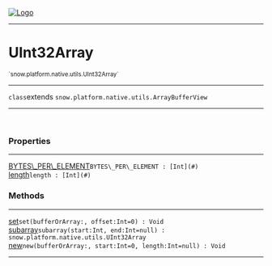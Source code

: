 
[![Logo](../../../../../images/logo.png)](../../../../../api/index.html)

---



<h1>UInt32Array</h1>
<small>`snow.platform.native.utils.UInt32Array`</small>



---

`class`extends <code><span>snow.platform.native.utils.ArrayBufferView</span></code>

---

&nbsp;
&nbsp;





<h3>Properties</h3> <hr/><span class="member apipage">
                <a name="BYTES_PER_ELEMENT"><a class="lift" href="#BYTES_PER_ELEMENT">BYTES\_PER\_ELEMENT</a></a><code class="signature apipage">BYTES\_PER\_ELEMENT : [Int](#)</code><br/></span>
            <span class="small_desc_flat"></span><span class="member apipage">
                <a name="length"><a class="lift" href="#length">length</a></a><code class="signature apipage">length : [Int](#)</code><br/></span>
            <span class="small_desc_flat"></span>



<h3>Methods</h3> <hr/><span class="method apipage">
            <a name="set"><a class="lift" href="#set">set</a></a><code class="signature apipage">set(bufferOrArray:<span></span>, offset:Int<span>=0</span>) : Void</code><br/><span class="small_desc_flat"></span>
        </span>
    <span class="method apipage">
            <a name="subarray"><a class="lift" href="#subarray">subarray</a></a><code class="signature apipage">subarray(start:Int<span></span>, end:Int<span>=null</span>) : snow.platform.native.utils.UInt32Array</code><br/><span class="small_desc_flat"></span>
        </span>
    <span class="method apipage">
            <a name="new"><a class="lift" href="#new">new</a></a><code class="signature apipage">new(bufferOrArray:<span></span>, start:Int<span>=0</span>, length:Int<span>=null</span>) : Void</code><br/><span class="small_desc_flat"></span>
        </span>
    





---

&nbsp;
&nbsp;
&nbsp;
&nbsp;